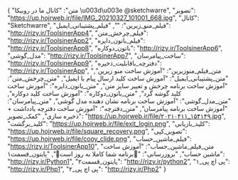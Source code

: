 {
  "متن": "کانال ما در روبیکا \u003d\u003e @sketchwarre",
  "تصویر": "https://up.hojrweb.ir/file/IMG_20210327_101001_668.jpg",
  "کانال": "Sketchwarre",
  "فیلم_منو_زیرین": "",
  "فیلم_پشتیبانی_ایمیل": "http://rizy.ir/ToolsinerApp4",
  "فیلم_چرخش_متن": "http://rizy.ir/ToolsinerApp2",
  "فیلم_باتون_دایره": "http://rizy.ir/ToolsinerApp8",
  "باتون_دوکاره": "http://rizy.ir/ToolsinerApp6",
  "مدل_گوشی": "http://rizy.ir/ToolsinerApp7",
  "ساخت_پیامرسان": "http://rizy.ir/ToolsinerApp9",
  "دفترچه_باقابلیت_ذخیره": "http://rizy.ir/ToolsinerApp",
  "متن_فیلم_منوزیرین": "آموزش ساخت منو زیرین",
  "متن_پشتیبانی_ایمیل": "آموزش ساخت کلید ارسال پیام با ایمیل",
  "متن_چرخش_متن": "آموزش ساخت برنامه چرخش و تغییر سایز متن",
  "متن_باتون_دایره": "آموزش ساخت کلید گوشه گرد",
  "متن_باتون_دوکاره": "آموزش ساخت کلید دوکاره",
  "متن_مدل_گوشی": "آموزش ساخت برنامه نشان دهنده مدل گوشی",
  "متن_پیامرسان": "آموزش ساخت برنامه پیامرسان",
  "متن_دفترچه": "آموزش ساخت دفترچه یادداشت + ذخیره سازی",
  "کمک_تصویر": "https://up.hojrweb.ir/file/۲۰۲۱۰۴۱۱_۱۵۴۱۴۹.jpg",
  "کلید_برگشت": "https://up.hojrweb.ir/file/exit_login.png",
  "کلید_بازیابی": "https://up.hojrweb.ir/file/square_recovery.png",
  "تصویر_کپی": "https://up.hojrweb.ir/file/cooy_clide.png",
  "فیلم_ماشین_حساب": "https://rizy.ir/ToolsinerApp10",
  "متن_فیلم_ماشین_حساب": "آموزش ساخت ماشین حساب",
  "بروزرسانی": "🤩برنامه شما کاملا به روز است🤩",
  "پایتون_قسمت۱": "http://rizy.ir/Python1",
  "پایتون_قسمت۲": "http://rizy.ir/python2",
  "پی اچ پی_۱": "http://rizy.ir/Php1",
  "پی اچ پی_۲": "http://rizy.ir/Php2"
}
